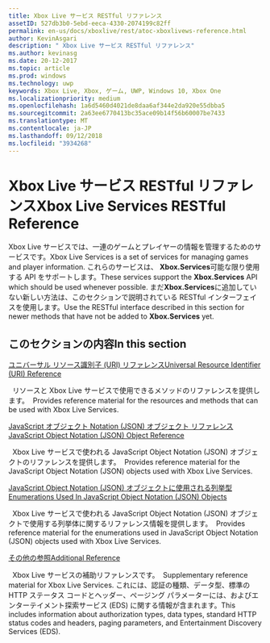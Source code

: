```yaml
---
title: Xbox Live サービス RESTful リファレンス
assetID: 527db3b0-5ebd-eeca-4330-2074199c82ff
permalink: en-us/docs/xboxlive/rest/atoc-xboxlivews-reference.html
author: KevinAsgari
description: " Xbox Live サービス RESTful リファレンス"
ms.author: kevinasg
ms.date: 20-12-2017
ms.topic: article
ms.prod: windows
ms.technology: uwp
keywords: Xbox Live, Xbox, ゲーム, UWP, Windows 10, Xbox One
ms.localizationpriority: medium
ms.openlocfilehash: 1a6d5460d4021de8daa6af344e2da920e55dbba5
ms.sourcegitcommit: 2a63ee6770413bc35ace09b14f56b60007be7433
ms.translationtype: MT
ms.contentlocale: ja-JP
ms.lasthandoff: 09/12/2018
ms.locfileid: "3934268"
---
```

# <a name="xbox-live-services-restful-reference"></a><span data-ttu-id="fb5ac-104">Xbox Live サービス RESTful リファレンス</span><span class="sxs-lookup"><span data-stu-id="fb5ac-104">Xbox Live Services RESTful Reference</span></span>

<span data-ttu-id="fb5ac-105">Xbox Live サービスでは、一連のゲームとプレイヤーの情報を管理するためのサービスです。</span><span class="sxs-lookup"><span data-stu-id="fb5ac-105">Xbox Live Services is a set of services for managing games and player information.</span></span> <span data-ttu-id="fb5ac-106">これらのサービスは、 **Xbox.Services**可能な限り使用する API をサポートします。</span><span class="sxs-lookup"><span data-stu-id="fb5ac-106">These services support the **Xbox.Services** API which should be used whenever possible.</span></span> <span data-ttu-id="fb5ac-107">まだ**Xbox.Services**に追加していない新しい方法は、このセクションで説明されている RESTful インターフェイスを使用します。</span><span class="sxs-lookup"><span data-stu-id="fb5ac-107">Use the RESTful interface described in this section for newer methods that have not be added to **Xbox.Services** yet.</span></span>

<a id="ID4E5"></a>


## <a name="in-this-section"></a><span data-ttu-id="fb5ac-108">このセクションの内容</span><span class="sxs-lookup"><span data-stu-id="fb5ac-108">In this section</span></span>

[<span data-ttu-id="fb5ac-109">ユニバーサル リソース識別子 (URI) リファレンス</span><span class="sxs-lookup"><span data-stu-id="fb5ac-109">Universal Resource Identifier (URI) Reference</span></span>](uri/atoc-xboxlivews-reference-uris.md)

<span data-ttu-id="fb5ac-110">&nbsp;&nbsp;リソースと Xbox Live サービスで使用できるメソッドのリファレンスを提供します。</span><span class="sxs-lookup"><span data-stu-id="fb5ac-110">&nbsp;&nbsp;Provides reference material for the resources and methods that can be used with Xbox Live Services.</span></span>

[<span data-ttu-id="fb5ac-111">JavaScript オブジェクト Notation (JSON) オブジェクト リファレンス</span><span class="sxs-lookup"><span data-stu-id="fb5ac-111">JavaScript Object Notation (JSON) Object Reference</span></span>](json/atoc-xboxlivews-reference-json.md)

<span data-ttu-id="fb5ac-112">&nbsp;&nbsp;Xbox Live サービスで使われる JavaScript Object Notation (JSON) オブジェクトのリファレンスを提供します。</span><span class="sxs-lookup"><span data-stu-id="fb5ac-112">&nbsp;&nbsp;Provides reference material for the JavaScript Object Notation (JSON) objects used with Xbox Live Services.</span></span>

[<span data-ttu-id="fb5ac-113">JavaScript Object Notation (JSON) オブジェクトに使用される列挙型</span><span class="sxs-lookup"><span data-stu-id="fb5ac-113">Enumerations Used In JavaScript Object Notation (JSON) Objects</span></span>](enums/atoc-xboxlivews-reference-enums.md)

<span data-ttu-id="fb5ac-114">&nbsp;&nbsp;Xbox Live サービスで使われる JavaScript Object Notation (JSON) オブジェクトで使用する列挙体に関するリファレンス情報を提供します。</span><span class="sxs-lookup"><span data-stu-id="fb5ac-114">&nbsp;&nbsp;Provides reference material for the enumerations used in JavaScript Object Notation (JSON) objects used with Xbox Live Services.</span></span>

[<span data-ttu-id="fb5ac-115">その他の参照</span><span class="sxs-lookup"><span data-stu-id="fb5ac-115">Additional Reference</span></span>](additional/atoc-xboxlivews-reference-additional.md)

<span data-ttu-id="fb5ac-116">&nbsp;&nbsp;Xbox Live サービスの補助リファレンスです。</span><span class="sxs-lookup"><span data-stu-id="fb5ac-116">&nbsp;&nbsp;Supplementary reference material for Xbox Live Services.</span></span> <span data-ttu-id="fb5ac-117">これには、認証の種類、データ型、標準の HTTP ステータス コードとヘッダー、ページング パラメーターには、およびエンターテイメント探索サービス (EDS) に関する情報が含まれます。</span><span class="sxs-lookup"><span data-stu-id="fb5ac-117">This includes information about authorization types, data types, standard HTTP status codes and headers, paging parameters, and Entertainment Discovery Services (EDS).</span></span>
